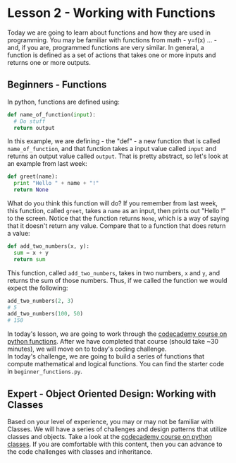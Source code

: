 # Lesson 2 - Working with Functions
Today we are going to learn about functions and how they are used in
programming.  You may be familiar with functions from math - y=f(x) ... - and,
if you are, programmed functions are very similar.  In general, a function is
defined as a set of actions that takes one or more inputs and returns one or
more outputs.
## Beginners - Functions
In python, functions are defined using:
 ```python
def name_of_function(input):
   # Do stuff
   return output
``` 
In this example, we are defining - the "def" - a new function that is called
`name_of_function`, and that function takes a input value called `input` and
returns an output value called `output`.  That is pretty abstract, so let's look
at an example from last week:
```python
def greet(name):
  print "Hello " + name + "!"
  return None
```
What do you think this function will do?  If you remember from last week, this
function, called `greet`, takes a `name` as an input, then prints out "Hello
<name>!" to the screen.  Notice that the function returns `None`, which is a way
of saying that it doesn't return any value.  Compare that to a function that
does return a value:
```python
def add_two_numbers(x, y):
  sum = x + y
  return sum
```
This function, called `add_two_numbers`, takes in two numbers, `x` and `y`, and
returns the sum of those numbers.  Thus, if we called the function we would
expect the following:
```python
add_two_numbers(2, 3)
# 5
add_two_numbers(100, 50)
# 150
```
In today's lesson, we are going to work through the [codecademy course on python
functions](https://www.codecademy.com/courses/python-beginner-c7VZg/0/1?curriculum_id=4f89dab3d788890003000096).
After we have completed that course (should take ~30 minutes), we will move on to today's coding challenge.  
In today's challenge, we are going to build a series of functions that compute
mathematical and logical functions.  You can find the starter code in
`beginner_functions.py`.

## Expert - Object Oriented Design: Working with Classes
Based on your level of experience, you may or may not be familiar with Classes.
We will have a series of challenges and design patterns that utilize classes and
objects.  Take a look at the [codecademy course on python classes](https://www.codecademy.com/courses/python-intermediate-en-WL8e4/0/1?curriculum_id=4f89dab3d788890003000096).
If you are comfortable with this content, then you can advance to the code
challenges with classes and inheritance.
